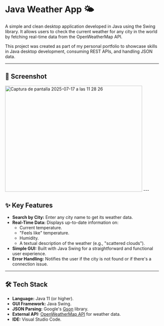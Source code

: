 # Java Weather App 🌤️

A simple and clean desktop application developed in Java using the Swing library. It allows users to check the current weather for any city in the world by fetching real-time data from the OpenWeatherMap API.

This project was created as part of my personal portfolio to showcase skills in Java desktop development, consuming REST APIs, and handling JSON data.

---
## 📸 Screenshot
<img width="449" height="347" alt="Captura de pantalla 2025-07-17 a las 11 28 26" src="https://github.com/user-attachments/assets/9a0bf523-1e43-42f9-ba9b-d07808c6d262" />
---

## ✨ Key Features

* **Search by City:** Enter any city name to get its weather data.
* **Real-Time Data:** Displays up-to-date information on:
    * Current temperature.
    * "Feels like" temperature.
    * Humidity.
    * A textual description of the weather (e.g., "scattered clouds").
* **Simple GUI:** Built with Java Swing for a straightforward and functional user experience.
* **Error Handling:** Notifies the user if the city is not found or if there's a connection issue.

---
## 🛠️ Tech Stack

* **Language:** Java 11 (or higher).
* **GUI Framework:** Java Swing.
* **JSON Parsing:** Google's [Gson](https://github.com/google/gson) library.
* **External API:** [OpenWeatherMap API](https://openweathermap.org/api) for weather data.
* **IDE:** Visual Studio Code.
